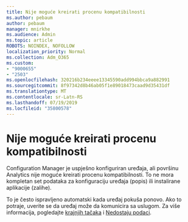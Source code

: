 ```yaml
---
title: Nije moguće kreirati procenu kompatibilnosti
ms.author: pebaum
author: pebaum
manager: mnirkhe
ms.audience: Admin
ms.topic: article
ROBOTS: NOINDEX, NOFOLLOW
localization_priority: Normal
ms.collection: Adm_O365
ms.custom:
- "9000655"
- "2503"
ms.openlocfilehash: 320216b234eeee13345590add994bbca9a882991
ms.sourcegitcommit: 8f97342d8b46ab05f1e89018473caad9d35431df
ms.translationtype: MT
ms.contentlocale: sr-Latn-RS
ms.lasthandoff: 07/19/2019
ms.locfileid: "35800578"
---
```

# <a name="cant-create-a-compatibility-assessment"></a>Nije moguće kreirati procenu kompatibilnosti

Configuration Manager je uspješno konfiguriran uređaja, ali površinu Analytics nije moguće kreirati procenu kompatibilnosti. To ne mora kompletan set podataka za konfiguraciju uređaja (popis) ili instalirane aplikacije (zalihe).

To je često ispravljeno automatski kada uređaj pokuša ponovo. Ako to potraje, uverite se da uređaj može da komunicira sa uslugom. Za više informacija, pogledajte [krajnjih tačaka](https://docs.microsoft.com/sccm/desktop-analytics/enable-data-sharing#endpoints) i [Nedostaju podaci](https://docs.microsoft.com/sccm/desktop-analytics/monitor-connection-health#missing-data).
